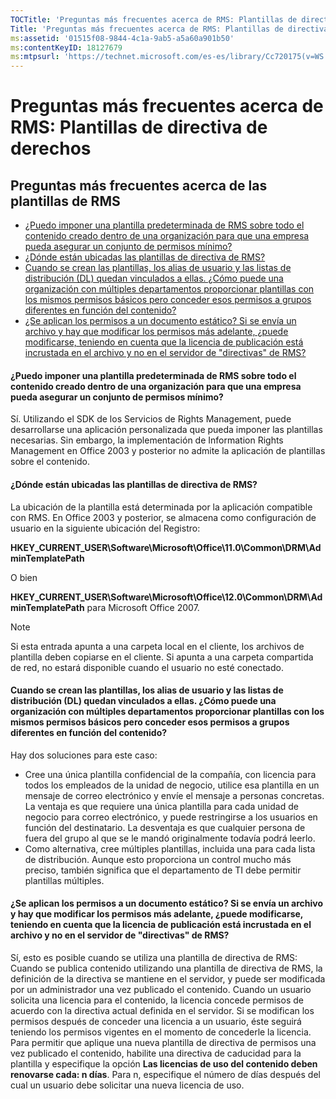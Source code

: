```yaml
---
TOCTitle: 'Preguntas más frecuentes acerca de RMS: Plantillas de directiva de derechos'
Title: 'Preguntas más frecuentes acerca de RMS: Plantillas de directiva de derechos'
ms:assetid: '01515f08-9844-4c1a-9ab5-a5a60a901b50'
ms:contentKeyID: 18127679
ms:mtpsurl: 'https://technet.microsoft.com/es-es/library/Cc720175(v=WS.10)'
---
```


Preguntas más frecuentes acerca de RMS: Plantillas de directiva de derechos
===========================================================================

Preguntas más frecuentes acerca de las plantillas de RMS
--------------------------------------------------------

-   [¿Puedo imponer una plantilla predeterminada de RMS sobre todo el contenido creado dentro de una organización para que una empresa pueda asegurar un conjunto de permisos mínimo?](#bkmk_57)
-   [¿Dónde están ubicadas las plantillas de directiva de RMS?](#bkmk_58)
-   [Cuando se crean las plantillas, los alias de usuario y las listas de distribución (DL) quedan vinculados a ellas. ¿Cómo puede una organización con múltiples departamentos proporcionar plantillas con los mismos permisos básicos pero conceder esos permisos a grupos diferentes en función del contenido?](#bkmk_59)
-   [¿Se aplican los permisos a un documento estático? Si se envía un archivo y hay que modificar los permisos más adelante, ¿puede modificarse, teniendo en cuenta que la licencia de publicación está incrustada en el archivo y no en el servidor de "directivas" de RMS?](#bkmk_60)

#### ¿Puedo imponer una plantilla predeterminada de RMS sobre todo el contenido creado dentro de una organización para que una empresa pueda asegurar un conjunto de permisos mínimo?

Sí. Utilizando el SDK de los Servicios de Rights Management, puede desarrollarse una aplicación personalizada que pueda imponer las plantillas necesarias. Sin embargo, la implementación de Information Rights Management en Office 2003 y posterior no admite la aplicación de plantillas sobre el contenido.

#### ¿Dónde están ubicadas las plantillas de directiva de RMS?

La ubicación de la plantilla está determinada por la aplicación compatible con RMS. En Office 2003 y posterior, se almacena como configuración de usuario en la siguiente ubicación del Registro:

**HKEY\_CURRENT\_USER\\Software\\Microsoft\\Office\\11.0\\Common\\DRM\\AdminTemplatePath**

O bien

**HKEY\_CURRENT\_USER\\Software\\Microsoft\\Office\\12.0\\Common\\DRM\\AdminTemplatePath** para Microsoft Office 2007.

> [!NOTE]
> Si esta entrada apunta a una carpeta local en el cliente, los archivos de plantilla deben copiarse en el cliente. Si apunta a una carpeta compartida de red, no estará disponible cuando el usuario no esté conectado. 

#### Cuando se crean las plantillas, los alias de usuario y las listas de distribución (DL) quedan vinculados a ellas. ¿Cómo puede una organización con múltiples departamentos proporcionar plantillas con los mismos permisos básicos pero conceder esos permisos a grupos diferentes en función del contenido?

Hay dos soluciones para este caso:

-   Cree una única plantilla confidencial de la compañía, con licencia para todos los empleados de la unidad de negocio, utilice esa plantilla en un mensaje de correo electrónico y envíe el mensaje a personas concretas. La ventaja es que requiere una única plantilla para cada unidad de negocio para correo electrónico, y puede restringirse a los usuarios en función del destinatario. La desventaja es que cualquier persona de fuera del grupo al que se le mandó originalmente todavía podrá leerlo.
-   Como alternativa, cree múltiples plantillas, incluida una para cada lista de distribución. Aunque esto proporciona un control mucho más preciso, también significa que el departamento de TI debe permitir plantillas múltiples.

#### ¿Se aplican los permisos a un documento estático? Si se envía un archivo y hay que modificar los permisos más adelante, ¿puede modificarse, teniendo en cuenta que la licencia de publicación está incrustada en el archivo y no en el servidor de "directivas" de RMS?

Sí, esto es posible cuando se utiliza una plantilla de directiva de RMS: Cuando se publica contenido utilizando una plantilla de directiva de RMS, la definición de la directiva se mantiene en el servidor, y puede ser modificada por un administrador una vez publicado el contenido. Cuando un usuario solicita una licencia para el contenido, la licencia concede permisos de acuerdo con la directiva actual definida en el servidor. Si se modifican los permisos después de conceder una licencia a un usuario, éste seguirá teniendo los permisos vigentes en el momento de concederle la licencia. Para permitir que aplique una nueva plantilla de directiva de permisos una vez publicado el contenido, habilite una directiva de caducidad para la plantilla y especifique la opción **Las licencias de uso del contenido deben renovarse cada: n días**. Para n, especifique el número de días después del cual un usuario debe solicitar una nueva licencia de uso.

